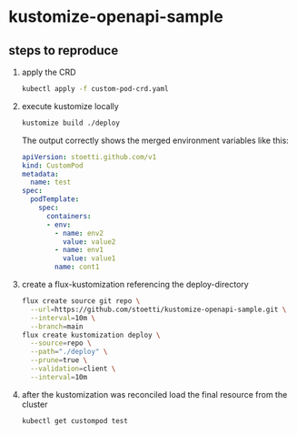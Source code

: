 # kustomize-openapi-sample

## steps to reproduce

1. apply the CRD
    ```bash
    kubectl apply -f custom-pod-crd.yaml
    ```
2. execute kustomize locally
    ```bash
   kustomize build ./deploy
    ```
   The output correctly shows the merged environment variables like this:
    ```yaml
    apiVersion: stoetti.github.com/v1
    kind: CustomPod
    metadata:
      name: test
    spec:
      podTemplate:
        spec:
          containers:
          - env:
            - name: env2
              value: value2
            - name: env1
              value: value1
            name: cont1
    ```
3. create a flux-kustomization referencing the deploy-directory
    ```bash
    flux create source git repo \
      --url=https://github.com/stoetti/kustomize-openapi-sample.git \
      --interval=10m \
      --branch=main
    flux create kustomization deploy \
      --source=repo \
      --path="./deploy" \
      --prune=true \
      --validation=client \
      --interval=10m
    ```
4. after the kustomization was reconciled load the final resource from the cluster
   ```bash
   kubectl get custompod test 
   ```
